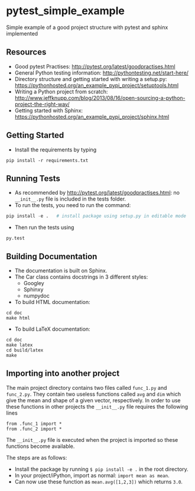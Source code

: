 pytest_simple_example
=====================

Simple example of a good project structure with pytest and sphinx implemented

Resources
---------

* Good pytest Practises: http://pytest.org/latest/goodpractises.html
* General Python testing information: http://pythontesting.net/start-here/
* Directory structure and getting started with writing a setup.py: 
https://pythonhosted.org/an_example_pypi_project/setuptools.html
* Writing a Python project from scratch: 
http://www.jeffknupp.com/blog/2013/08/16/open-sourcing-a-python-project-the-right-way/             
* Getting started with Sphinx: https://pythonhosted.org/an_example_pypi_project/sphinx.html

Getting Started
---------------

* Install the requirements by typing
```
pip install -r requirements.txt
```

Running Tests
-------------

* As recommended by http://pytest.org/latest/goodpractises.html: no 
```__init__.py``` file is included in the tests folder.
* To run the tests, you need to run the command:
```python
pip install -e .   # install package using setup.py in editable mode
```
* Then run the tests using 
```
py.test
``` 

Building Documentation
----------------------

* The documentation is built on Sphinx.
* The Car class contains docstrings in 3 different styles:
    * Googley
    * Sphinxy
    * numpydoc
* To build HTML documentation:
```
cd doc
make html
```
* To build LaTeX documentation:
```
cd doc
make latex
cd build/latex
make
```

Importing into another project
------------------------------

The main project directory contains two files called `func_1.py` and 
`func_2.py`. They contain two useless functions called `avg` and `dim` which 
give the mean and shape of a given vector, respectively. In order to use these 
functions in other projects the `__init__.py` file requires the following lines

```
from .func_1 import *                                                           
from .func_2 import *
```

The `__init__.py` file is executed when the project is imported so these 
functions become available.

The steps are as follows:

* Install the package by running `$ pip install -e .` in the root directory.
* In your project/iPython, import as normal: `import mean as mean`.
* Can now use these function as `mean.avg([1,2,3])` which returns `3.0`.















